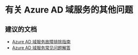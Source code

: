 <properties
    pageTitle="Other questions regarding Azure AD Domain Services"
    description="Azure AD 域服务"
    service="microsoft.aad"
    resource="Microsoft_AAD_DomainServices"
    authors="arluca"
    selfHelpType="generic"
    supportTopicIds="32565593"
    productPesIds="14785"
    cloudEnvironments="public"
/>


# <a name="other-questions-regarding-azure-ad-domain-services"></a>有关 Azure AD 域服务的其他问题

## <a name="recommended-documents"></a>**建议的文档**
* [Azure AD 域服务故障排除指南](https://docs.microsoft.com/azure/active-directory-domain-services/active-directory-ds-troubleshooting) 
* [Azure AD 域服务常见问题解答](https://docs.microsoft.com/azure/active-directory-domain-services/active-directory-ds-faqs)

